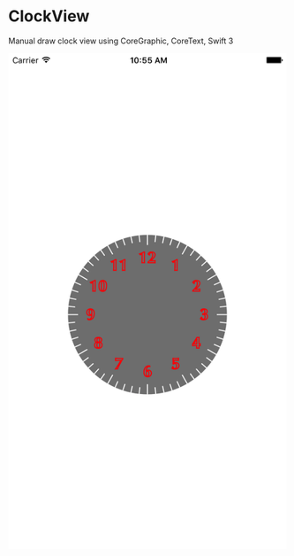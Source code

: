 # ClockView
Manual draw clock view using CoreGraphic, CoreText, Swift 3
 
![alt text](https://github.com/trongtan/ClockView/blob/master/Clock/Simulator%20Screen%20Shot%20May%2023%2C%202017%2C%2010.55.35%20AM.png "Logo Title Text 1")
